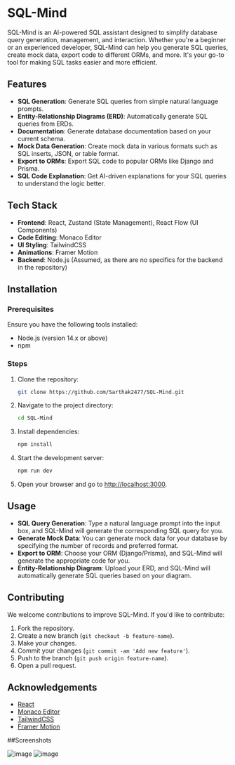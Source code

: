 # SQL-Mind

SQL-Mind is an AI-powered SQL assistant designed to simplify database query generation, management, and interaction. Whether you're a beginner or an experienced developer, SQL-Mind can help you generate SQL queries, create mock data, export code to different ORMs, and more. It's your go-to tool for making SQL tasks easier and more efficient.

## Features

- **SQL Generation**: Generate SQL queries from simple natural language prompts.
- **Entity-Relationship Diagrams (ERD)**: Automatically generate SQL queries from ERDs.
- **Documentation**: Generate database documentation based on your current schema.
- **Mock Data Generation**: Create mock data in various formats such as SQL inserts, JSON, or table format.
- **Export to ORMs**: Export SQL code to popular ORMs like Django and Prisma.
- **SQL Code Explanation**: Get AI-driven explanations for your SQL queries to understand the logic better.

## Tech Stack

- **Frontend**: React, Zustand (State Management), React Flow (UI Components)
- **Code Editing**: Monaco Editor
- **UI Styling**: TailwindCSS
- **Animations**: Framer Motion
- **Backend**: Node.js (Assumed, as there are no specifics for the backend in the repository)

## Installation

### Prerequisites

Ensure you have the following tools installed:

- Node.js (version 14.x or above)
- npm 

### Steps

1. Clone the repository:
   ```bash
   git clone https://github.com/Sarthak2477/SQL-Mind.git
   ```

2. Navigate to the project directory:
   ```bash
   cd SQL-Mind
   ```

3. Install dependencies:
   ```bash
   npm install
   ```

4. Start the development server:
   ```bash
   npm run dev
   ```

5. Open your browser and go to [http://localhost:3000](http://localhost:3000).

## Usage

- **SQL Query Generation**: Type a natural language prompt into the input box, and SQL-Mind will generate the corresponding SQL query for you.
- **Generate Mock Data**: You can generate mock data for your database by specifying the number of records and preferred format.
- **Export to ORM**: Choose your ORM (Django/Prisma), and SQL-Mind will generate the appropriate code for you.
- **Entity-Relationship Diagram**: Upload your ERD, and SQL-Mind will automatically generate SQL queries based on your diagram.

## Contributing

We welcome contributions to improve SQL-Mind. If you'd like to contribute:

1. Fork the repository.
2. Create a new branch (`git checkout -b feature-name`).
3. Make your changes.
4. Commit your changes (`git commit -am 'Add new feature'`).
5. Push to the branch (`git push origin feature-name`).
6. Open a pull request.

## Acknowledgements

- [React](https://reactjs.org/)
- [Monaco Editor](https://microsoft.github.io/monaco-editor/)
- [TailwindCSS](https://tailwindcss.com/)
- [Framer Motion](https://www.framer.com/motion/)

##Screenshots

![image](https://github.com/user-attachments/assets/724e7616-7e16-4cf2-8a62-e67796570428)
![image](https://github.com/user-attachments/assets/63b73914-20fb-4a04-afb4-27fc05428958)

